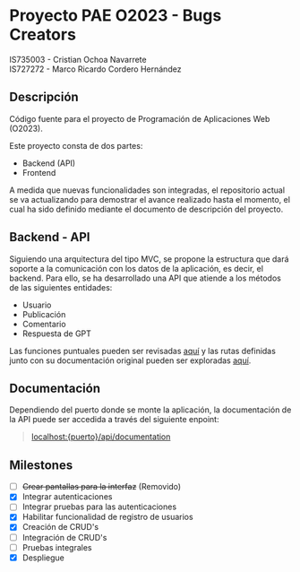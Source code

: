 # Proyecto PAE O2023 - Bugs Creators
IS735003 - Cristian Ochoa Navarrete  
IS727272 - Marco Ricardo Cordero Hernández

## Descripción
Código fuente para el proyecto de Programación de Aplicaciones Web (O2023).

Este proyecto consta de dos partes:
- Backend (API)
- Frontend

A medida que nuevas funcionalidades son integradas, el repositorio actual se va actualizando para demostrar el avance realizado hasta el momento, el cual ha sido definido mediante el documento de descripción del proyecto.

## Backend - API
Siguiendo una arquitectura del tipo MVC, se propone la estructura que dará soporte a la comunicación con los datos de la aplicación, es decir, el backend. Para ello, se ha desarrollado una API que atiende a los métodos de las siguientes entidades:
- Usuario
- Publicación
- Comentario
- Respuesta de GPT

Las funciones puntuales pueden ser revisadas [aquí](./src/controllers/) y las rutas definidas junto con su documentación original pueden ser exploradas [aquí](./src/routes/).

## Documentación
Dependiendo del puerto donde se monte la aplicación, la documentación de la API puede ser accedida a través del siguiente enpoint:  
> <localhost:{puerto}/api/documentation>

## Milestones
- [ ] ~~Crear pantallas para la interfaz~~ (Removido)
- [x] Integrar autenticaciones
- [ ] Integrar pruebas para las autenticaciones
- [x] Habilitar funcionalidad de registro de usuarios
- [x] Creación de CRUD's
- [ ] Integración de CRUD's
- [ ] Pruebas integrales
- [x] Despliegue
